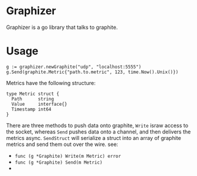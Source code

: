 Graphizer
=========

Graphizer is a go library that talks to graphite.

Usage
=====
```
g := graphizer.newGraphite("udp", "localhost:5555")
g.Send(graphite.Metric{"path.to.metric", 123, time.Now().Unix()})
```

Metrics have the following structure:
```
type Metric struct {
  Path      string
  Value     interface{}
  Timestamp int64
}
```

There are three methods to push data onto graphite, `Write` israw access to the socket, whereas `Send` pushes data onto a channel, and then delivers the metrics async.  `SendStruct`  will serialize a struct into an array of graphite metrics and send them out over the wire.
see: 
- `func (g *Graphite) Write(m Metric) error`
- `func (g *Graphite) Send(m Metric)`
- 

